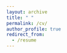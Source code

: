 ```yaml
---
layout: archive
title: " "
permalink: /cv/
author_profile: true
redirect_from:
  - /resume
---
```


<!---
{% include base_path %}
-->

<object data="/files/CV_Nov.2022.pdf" type="application/pdf" width="80%" height="90%" frameborder="no" border="0" marginwidth="0" marginheight="0" padding="0">
  <!---  
  <p>This browser does not support PDFs. Please download the PDF to view it: <a href="/files/CV_Nov.2022.pdf">Download PDF</a>.</p>
  -->
</object>

<!---
## CV can be downloaded [here](/files/CV_Nov.2022.pdf) (version November 2022). 
 
{% include base_path %}

Education
======
* Ph.D. in Civil and Environmental Engineering, Duke University, 2023 (expected)
  - Durham, NC, USA
* M.S. in Electrical and Computer Engineering, Duke University, 2023 (expected)
  - Durham, NC, USA
* M.S. in Ocean and Naval Architectural Engineering, Memorial University of Newfoundland, 2017
  - St. John's, NL, Canada
* B.S. in Ocean and Naval Engineering, Tianjin University, 2013
  - Tianjin, China

Work experience
======
* Spring 2015: Technology Intern
  * American Bureau of Shipping
  * Duties included: 
    - Researched the rules and regulations from seven classification societies: ABS, DNV-GL, LR, BV, NK, CCS, and KR.
    - Upgraded the ABS notation comparison database with 371 modifications.


Skills
======
* Skill 1
* Skill 2
  * Sub-skill 2.1
  * Sub-skill 2.2
  * Sub-skill 2.3
* Skill 3

Publications
======
  <ul>{% for post in site.publications %}
    {% include archive-single-cv.html %}
  {% endfor %}</ul>
  
Talks
======
  <ul>{% for post in site.talks %}
    {% include archive-single-talk-cv.html %}
  {% endfor %}</ul>
  
Teaching
======
  <ul>{% for post in site.teaching %}
    {% include archive-single-cv.html %}
  {% endfor %}</ul>
  
Service and leadership
======
* Currently signed in to 43 different slack teams
--> 
